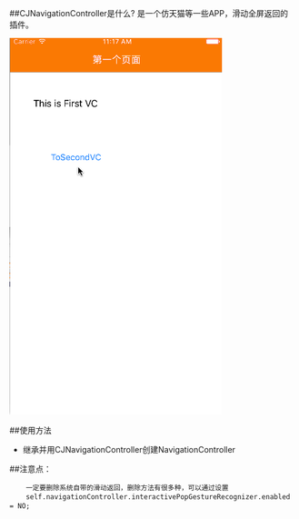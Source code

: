 
##CJNavigationController是什么?
是一个仿天猫等一些APP，滑动全屏返回的插件。

![(下拉刷新02-动画图片)](https://raw.githubusercontent.com/CrazyCJay/CJNavigationController/master/show.gif)

##使用方法
* 继承并用CJNavigationController创建NavigationController

##注意点：
```obj
    一定要删除系统自带的滑动返回，删除方法有很多种，可以通过设置
    self.navigationController.interactivePopGestureRecognizer.enabled = NO;
```
    
